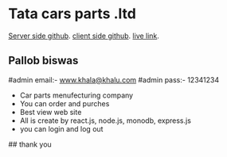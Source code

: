 # Tata cars parts .ltd

[Server side github](https://github.com/programming-hero-web-course1/manufacturer-website-server-side-pallobbiwas).
[client side github](https://github.com/programming-hero-web-course1/manufacturer-website-client-side-pallobbiwas).
[live link](//assignment-12-14077.web.app).

## Pallob biswas

#admin email:- www.khala@khalu.com
#admin pass:- 12341234

<ul>
    <li>Car parts menufecturing company</li>
    <li>You can order and purches</li>
    <li>Best view web site</li>
    <li>All is create by react.js, node.js, monodb, express.js</li>
    <li>you can login and log out</li>
</ul>
## thank you
